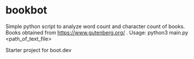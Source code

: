 # bookbot

Simple python script to analyze word count and character count of books. Books obtained from https://www.gutenberg.org/ .
Usage: python3 main.py <path_of_text_file>

Starter project for boot.dev
